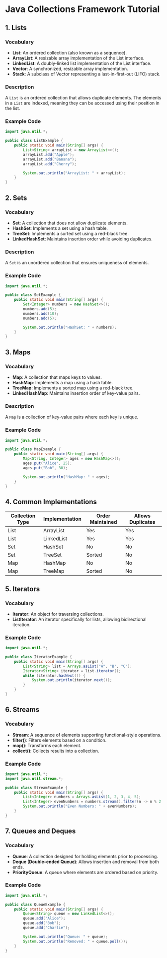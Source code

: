 # Java Collections Framework Tutorial

## 1. Lists

### Vocabulary
- **List**: An ordered collection (also known as a sequence).
- **ArrayList**: A resizable array implementation of the List interface.
- **LinkedList**: A doubly-linked list implementation of the List interface.
- **Vector**: A synchronized, resizable array implementation.
- **Stack**: A subclass of Vector representing a last-in-first-out (LIFO) stack.

### Description
A `List` is an ordered collection that allows duplicate elements. The elements in a `List` are indexed, meaning they can be accessed using their position in the list.

### Example Code
```java
import java.util.*;

public class ListExample {
    public static void main(String[] args) {
        List<String> arrayList = new ArrayList<>();
        arrayList.add("Apple");
        arrayList.add("Banana");
        arrayList.add("Cherry");

        System.out.println("ArrayList: " + arrayList);
    }
}
```

## 2. Sets

### Vocabulary
- **Set**: A collection that does not allow duplicate elements.
- **HashSet**: Implements a set using a hash table.
- **TreeSet**: Implements a sorted set using a red-black tree.
- **LinkedHashSet**: Maintains insertion order while avoiding duplicates.

### Description
A `Set` is an unordered collection that ensures uniqueness of elements.

### Example Code
```java
import java.util.*;

public class SetExample {
    public static void main(String[] args) {
        Set<Integer> numbers = new HashSet<>();
        numbers.add(5);
        numbers.add(10);
        numbers.add(5);

        System.out.println("HashSet: " + numbers);
    }
}
```

## 3. Maps

### Vocabulary
- **Map**: A collection that maps keys to values.
- **HashMap**: Implements a map using a hash table.
- **TreeMap**: Implements a sorted map using a red-black tree.
- **LinkedHashMap**: Maintains insertion order of key-value pairs.

### Description
A `Map` is a collection of key-value pairs where each key is unique.

### Example Code
```java
import java.util.*;

public class MapExample {
    public static void main(String[] args) {
        Map<String, Integer> ages = new HashMap<>();
        ages.put("Alice", 25);
        ages.put("Bob", 30);

        System.out.println("HashMap: " + ages);
    }
}
```

## 4. Common Implementations

| Collection Type | Implementation | Order Maintained | Allows Duplicates |
|----------------|---------------|-----------------|-----------------|
| List | ArrayList | Yes | Yes |
| List | LinkedList | Yes | Yes |
| Set | HashSet | No | No |
| Set | TreeSet | Sorted | No |
| Map | HashMap | No | No |
| Map | TreeMap | Sorted | No |

## 5. Iterators

### Vocabulary
- **Iterator**: An object for traversing collections.
- **ListIterator**: An iterator specifically for lists, allowing bidirectional iteration.

### Example Code
```java
import java.util.*;

public class IteratorExample {
    public static void main(String[] args) {
        List<String> list = Arrays.asList("A", "B", "C");
        Iterator<String> iterator = list.iterator();
        while (iterator.hasNext()) {
            System.out.println(iterator.next());
        }
    }
}
```

## 6. Streams

### Vocabulary
- **Stream**: A sequence of elements supporting functional-style operations.
- **filter()**: Filters elements based on a condition.
- **map()**: Transforms each element.
- **collect()**: Collects results into a collection.

### Example Code
```java
import java.util.*;
import java.util.stream.*;

public class StreamExample {
    public static void main(String[] args) {
        List<Integer> numbers = Arrays.asList(1, 2, 3, 4, 5);
        List<Integer> evenNumbers = numbers.stream().filter(n -> n % 2 == 0).collect(Collectors.toList());
        System.out.println("Even Numbers: " + evenNumbers);
    }
}
```

## 7. Queues and Deques

### Vocabulary
- **Queue**: A collection designed for holding elements prior to processing.
- **Deque (Double-ended Queue)**: Allows insertion and removal from both ends.
- **PriorityQueue**: A queue where elements are ordered based on priority.

### Example Code
```java
import java.util.*;

public class QueueExample {
    public static void main(String[] args) {
        Queue<String> queue = new LinkedList<>();
        queue.add("Alice");
        queue.add("Bob");
        queue.add("Charlie");

        System.out.println("Queue: " + queue);
        System.out.println("Removed: " + queue.poll());
    }
}
```

